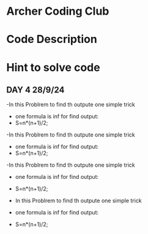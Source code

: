 # Archer Coding Club

# Code Description

# Hint to solve code

## DAY 4 28/9/24

  -In this Problrem to find th outpute one simple trick 
  - one formula is inf for find output:
  - S=n*(n+1)/2;

  -In this Problrem to find th outpute one simple trick 
  - one formula is inf for find output:
  - S=n*(n+1)/2;


  -In this Problrem to find th outpute one simple trick 
  - one formula is inf for find output:
  - S=n*(n+1)/2;

  - In this Problrem to find th outpute one simple trick 
  - one formula is inf for find output:

  - S=n*(n+1)/2;



